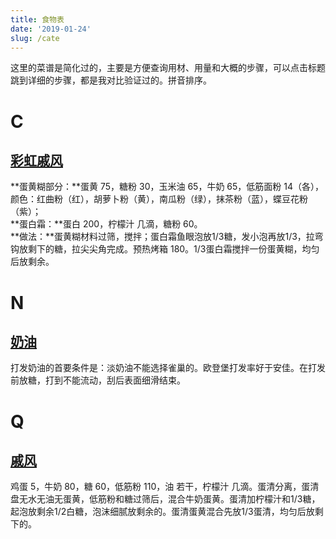```yaml
---
title: 食物表
date: '2019-01-24'
slug: /cate
---
```


这里的菜谱是简化过的，主要是方便查询用材、用量和大概的步骤，可以点击标题跳到详细的步骤，都是我对比验证过的。拼音排序。

# C

## [彩虹戚风](http://www.xiachufang.com/recipe/102756535/)

**蛋黄糊部分：**蛋黄 75，糖粉 30，玉米油 65，牛奶 65，低筋面粉 14（各），颜色：红曲粉（红），胡萝卜粉（黄），南瓜粉（绿），抹茶粉（蓝），蝶豆花粉（紫）；  
**蛋白霜：**蛋白 200，柠檬汁 几滴，糖粉 60。  
**做法：**蛋黄糊材料过筛，搅拌；蛋白霜鱼眼泡放1/3糖，发小泡再放1/3，拉弯钩放剩下的糖，拉尖尖角完成。预热烤箱 180。1/3蛋白霜搅拌一份蛋黄糊，均匀后放剩余。  

# N

## [奶油](http://www.xiachufang.com/recipe/1048159/)

打发奶油的首要条件是：淡奶油不能选择雀巢的。欧登堡打发率好于安佳。在打发前放糖，打到不能流动，刮后表面细滑结束。

# Q

## [戚风](http://www.xiachufang.com/recipe/101776918/)

鸡蛋 5，牛奶 80，糖 60，低筋粉 110，油 若干，柠檬汁 几滴。蛋清分离，蛋清盘无水无油无蛋黄，低筋粉和糖过筛后，混合牛奶蛋黄。蛋清加柠檬汁和1/3糖，起泡放剩余1/2白糖，泡沫细腻放剩余的。蛋清蛋黄混合先放1/3蛋清，均匀后放剩下的。